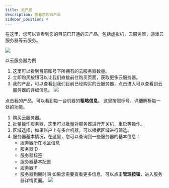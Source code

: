 ```yaml
---
title: 云产品
description: 查看您的云产品
sidebar_position: 4
---
```


在这里，您可以查看到您的目前已开通的云产品，包括虚拟机，云服务器，游戏云服务器等云服务。

![](https://cn-sy1.rains3.com/rainyun-assets/Pic/2023/12/img_1701417845_bd8768de0a5ae8b5bafc64cd3ad456fa)

以云服务器为例
1. 这里可以看到目前账号下所拥有的云服务器数量。
2. 立即购买按钮可以让我们直接前往购买页面，获取更多云服务器。
3. 我的产品，可以查看到我们目前已经购买的云服务器，点击进入可以查看到云服务器的详细信息。
![](https://cn-sy1.rains3.com/rainyun-assets/Pic/2023/12/img_1701417883_e75079b30bd1042fcf36e1c43f69664b)

点击我的产品，可以看到每一台机器的**粗略信息**。
这里按照标号，详细解析每一处的功能。
1. 购买云服务器。
2. 批量操作服务器，这里可以批量对服务器进行开关机、重启等操作。
3. 区域选择，如果账户上有多台机器，可以根据区域进行筛选。
4. 服务器基本情况，在这里，您可以查询到一些服务器的基本信息：
   - 服务器所在地区信息
   - 服务器ID
   - 服务器标签
   - 服务器基本配置
   - 服务器IP
   - 服务器到期时间
如果您需要查看更多信息，可以点击**管理按钮**，进入服务器详情页面。
![](https://cn-sy1.rains3.com/rainyun-assets/Pic/2023/12/img_1701418262_b562fd045f44fec52575dce3cae2875e)
